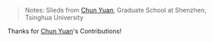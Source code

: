 > Notes: Slieds from [Chun Yuan](https://www.tsinghua.edu.cn/publish/szen/5083/2010/20101217151348647267126/20101217151348647267126_.html), Graduate School at Shenzhen, Tsinghua University

Thanks for [Chun Yuan](https://www.tsinghua.edu.cn/publish/szen/5083/2010/20101217151348647267126/20101217151348647267126_.html)'s Contributions!
